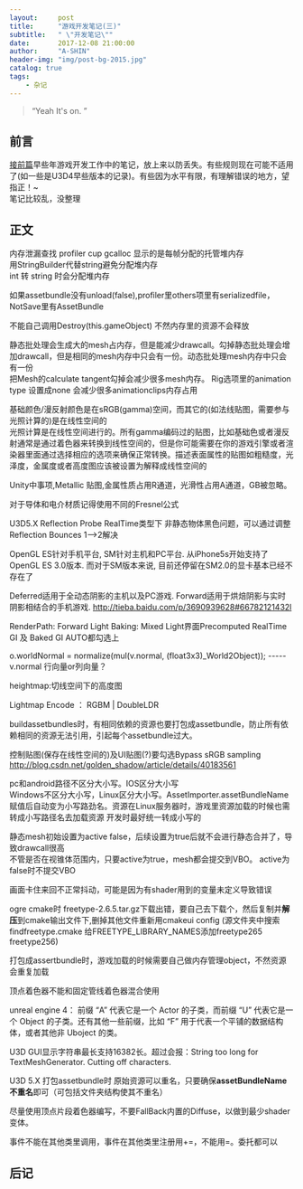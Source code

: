 ```yaml
---
layout:     post
title:      "游戏开发笔记(三)"
subtitle:   " \"开发笔记\""
date:       2017-12-08 21:00:00
author:     "A-SHIN"
header-img: "img/post-bg-2015.jpg"
catalog: true
tags:
    - 杂记
---
```


> “Yeah It's on. ”


## 前言
[接前篇](https://huangx916.github.io/2017/12/08/note02/)早些年游戏开发工作中的笔记，放上来以防丢失。有些规则现在可能不适用了(如一些是U3D4早些版本的记录)。有些因为水平有限，有理解错误的地方，望指正！~  
笔记比较乱，没整理

## 正文
内存泄漏查找 profiler cup gcalloc 显示的是每帧分配的托管堆内存  
用StringBuilder代替string避免分配堆内存  
int 转 string 时会分配堆内存  

如果assetbundle没有unload(false),profiler里others项里有serializedfile，NotSave里有AssetBundle  

不能自己调用Destroy(this.gameObject) 不然内存里的资源不会释放  

静态批处理会生成大的mesh占内存，但是能减少drawcall。勾掉静态批处理会增加drawcall，但是相同的mesh内存中只会有一份。动态批处理mesh内存中只会有一份  
把Mesh的calculate tangent勾掉会减少很多mesh内存。      Rig选项里的animation type 设置成none 会减少很多animationclips内存占用  

基础颜色/漫反射颜色是在sRGB(gamma)空间，而其它的(如法线贴图，需要参与光照计算的)是在线性空间的  
光照计算是在线性空间进行的。所有gamma编码过的贴图，比如基础色或者漫反射通常是通过着色器来转换到线性空间的，但是你可能需要在你的游戏引擎或者渲染器里面通过选择相应的选项来确保正常转换。描述表面属性的贴图如粗糙度，光泽度，金属度或者高度图应该被设置为解释成线性空间的  

Unity中事项,Metallic 贴图,金属性质占用R通道，光滑性占用A通道，GB被忽略。　  

对于导体和电介材质记得使用不同的Fresnel公式  

U3D5.X Reflection Probe RealTime类型下 非静态物体黑色问题，可以通过调整Reflection Bounces 1-->2解决  

OpenGL ES针对手机平台, SM针对主机和PC平台. 从iPhone5s开始支持了OpenGL ES 3.0版本. 而对于SM版本来说, 目前还停留在SM2.0的显卡基本已经不存在了  

Deferred适用于全动态阴影的主机以及PC游戏. Forward适用于烘焙阴影与实时阴影相结合的手机游戏.   http://tieba.baidu.com/p/3690939628#66782121432l  

RenderPath: Forward  Light Baking: Mixed   Light界面Precomputed RealTime GI 及 Baked GI   AUTO都勾选上  

o.worldNormal = normalize(mul(v.normal, (float3x3)_World2Object)); ----- v.normal 行向量or列向量？  

heightmap:切线空间下的高度图  

Lightmap Encode ： RGBM | DoubleLDR  

buildassetbundles时，有相同依赖的资源也要打包成assetbundle，防止所有依赖相同的资源无法引用，引起每个assetbundle过大。  

控制贴图(保存在线性空间的)及UI贴图(?)要勾选Bypass sRGB sampling    http://blog.csdn.net/golden_shadow/article/details/40183561  

pc和android路径不区分大小写。IOS区分大小写  
Windows不区分大小写，Linux区分大小写。AssetImporter.assetBundleName赋值后自动变为小写路劲名。资源在Linux服务器时，游戏里资源加载的时候也需转成小写路径名去加载资源
开发时最好统一转成小写的  

静态mesh初始设置为active false，后续设置为true后就不会进行静态合并了，导致drawcall很高  
不管是否在视锥体范围内，只要active为true，mesh都会提交到VBO。 active为false时不提交VBO  

画面卡住来回不正常抖动，可能是因为有shader用到的变量未定义导致错误  

ogre cmake时 freetype-2.6.5.tar.gz下载出错，要自己去下载个，然后复制并**解压**到cmake输出文件下,删掉其他文件重新用cmakeui config  (源文件夹中搜索findfreetype.cmake  给FREETYPE_LIBRARY_NAMES添加freetype265 freetype256)  

打包成assertbundle时，游戏加载的时候需要自己做内存管理object，不然资源会重复加载  

顶点着色器不能和固定管线着色器混合使用  

unreal engine 4：  前缀 “A” 代表它是一个 Actor 的子类，而前缀 “U” 代表它是一个 Object 的子类。还有其他一些前缀，比如 “F” 用于代表一个平铺的数据结构体，或者其他非 Uboject 的类。   

U3D GUI显示字符串最长支持16382长。超过会报：String too long for TextMeshGenerator. Cutting off characters.  

U3D 5.X 打包assetbundle时 原始资源可以重名，只要确保**assetBundleName不重名**即可（可包括文件夹结构使其不重名）  

尽量使用顶点片段着色器编写，不要FallBack内置的Diffuse，以做到最少shader变体。  

事件不能在其他类里调用，事件在其他类里注册用+=，不能用=。委托都可以  

## 后记